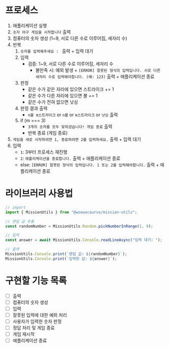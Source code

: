 # 프로세스

1. 애플리케이션 실행
2. `숫자 야구 게임을 시작합니다` 출력
3. 컴퓨터의 숫자 생성 (1~9, 서로 다른 수로 이루어짐, 세자리 수)
4. 반복
   1. `숫자를 입력해주세요 : ` 출력 + 입력 대기
   2. 입력
      - 검증: 1~9, 서로 다른 수로 이루어짐, 세자리 수
        - 불만족 시: 예외 발생 + `[ERROR] 잘못된 형식의 입력입니다. 서로 다른 세자리 수로 입력해야합니다. (예: 123)` 출력 + 애플리케이션 종료
   3. 판정
      - 같은 수가 같은 자리에 있으면 스트라이크 += 1
      - 같은 수가 다른 자리에 있으면 볼 += 1
      - 같은 수가 전혀 없으면 낫싱
   4. 판정 결과 출력
      - `n볼 m스트라이크` or `n볼` or `m스트라이크` or `낫싱` 출력
   5. if (m === 3)
      - `3개의 숫자를 모두 맞히셨습니다! 게임 종료` 출력
      - 반복 종료 (게임 종료)
5. `게임을 새로 시작하려면 1, 종료하려면 2를 입력하세요.` 출력 + 입력 대기
6. 입력
   - `1`: 3부터 프로세스 재진행
   - `2`: `애플리케이션을 종료합니다.` 출력 + 애플리케이션 종료
   - else: `[ERROR] 잘못된 형식의 입력입니다. 1 또는 2를 입력해야합니다.` 출력 + 애플리케이션 종료

# 라이브러리 사용법

```javascript
// import
import { MissionUtils } from "@woowacourse/mission-utils";

// 랜덤 값 추출
const randomNumber = MissionUtils.Random.pickNumberInRange(1, 9);

// 입력
const answer = await MissionUtils.Console.readLineAsync("입력 대기: ");

// 출력
MissionUtils.Console.print(`랜덤 값: ${randomNumber}`);
MissionUtils.Console.print(`입력한 값: ${answer}`);
```

# 구현할 기능 목록

- [ ] 출력
- [ ] 컴퓨터의 숫자 생성
- [ ] 입력
- [ ] 잘못된 입력에 대한 예외 처리
- [ ] 사용자가 입력한 숫자 판정
- [ ] 정답 처리 및 게임 종료
- [ ] 게임 재시작
- [ ] 애플리케이션 종료
